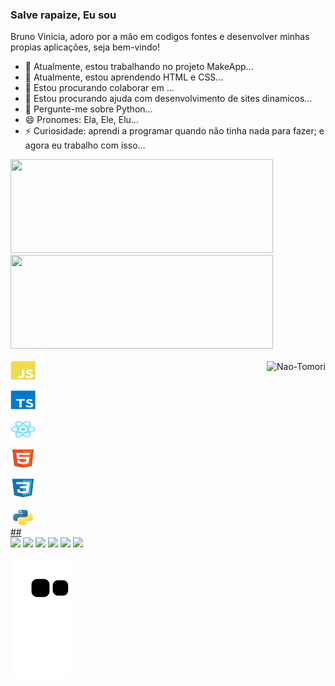 ### Salve rapaize, Eu sou 
Bruno Vinicia, adoro por a mão em codigos fontes e desenvolver minhas propias aplicações, seja bem-vindo! 
- 🔭 Atualmente, estou trabalhando no projeto MakeApp...
- 🌱 Atualmente, estou aprendendo HTML e CSS...
- 👯 Estou procurando colaborar em ...
- 🤔 Estou procurando ajuda com desenvolvimento de sites dinamicos...
- 💬 Pergunte-me sobre Python...
- 😄 Pronomes: Ela, Ele, Elu...
- ⚡ Curiosidade: aprendi a programar quando não tinha nada para fazer; e agora eu trabalho com isso...

 <div>
  <a href="https://github.com/Brunovoa">
  <img height="150px" width="420px" src="https://github-readme-stats.vercel.app/api?username=brunovoa&show_icons=true&theme=dracula&include_all_commits=true&count_private=true"/>
  <img height="150px" width="420px" src="https://github-readme-stats.vercel.app/api/top-langs/?username=brunovoa&layout=compact&langs_count=7&theme=dracula"/>
</div>
<div style="display: inline_block"><br>
  <img align="right" alt="Nao-Tomori" src="https://steamuserimages-a.akamaihd.net/ugc/863988638213548793/333939FBCCED98F126CD22DA440DD42290FFF756/?imw=5000&imh=5000&ima=fit&impolicy=Letterbox&imcolor=%23000000&letterbox=false">
  <img align="center" alt="Bruno-Js" height="30" width="40" src="https://raw.githubusercontent.com/devicons/devicon/master/icons/javascript/javascript-plain.svg">
  <br/>
  <br/>
  <img align="center" alt="Bruno-Ts" height="30" width="40" src="https://raw.githubusercontent.com/devicons/devicon/master/icons/typescript/typescript-plain.svg">
  <br/><br/>
  <img align="center" alt="Bruno-React" height="30" width="40" src="https://raw.githubusercontent.com/devicons/devicon/master/icons/react/react-original.svg">
  <br/><br/>
  <img align="center" alt="Bruno-HTML" height="30" width="40" src="https://raw.githubusercontent.com/devicons/devicon/master/icons/html5/html5-original.svg">
  <br/><br/>
  <img align="center" alt="Bruno-CSS" height="30" width="40" src="https://raw.githubusercontent.com/devicons/devicon/master/icons/css3/css3-original.svg">
  <br/><br/>
  <img align="center" alt="Bruno-Python" height="30" width="40" src="https://raw.githubusercontent.com/devicons/devicon/master/icons/python/python-original.svg">
</div>
  ##
 
<div> 
  <a href="https://www.youtube.com/channel/UCGgUr13GuZs_YdW1X9C7bEA" target="_blank"><img src="https://img.shields.io/badge/YouTube-FF0000?style=for-the-badge&logo=youtube&logoColor=white" target="_blank"></a>
  <a href="https://instagram.com/bruneuves/" target="_blank"><img src="https://img.shields.io/badge/-Instagram-%23E4405F?style=for-the-badge&logo=instagram&logoColor=white" target="_blank"></a>
 	<a href="https://www.twitch.tv/bruno_vzilla" target="_blank"><img src="https://img.shields.io/badge/Twitch-9146FF?style=for-the-badge&logo=twitch&logoColor=white" target="_blank"></a>
 <a href="" target="_blank"><img src="https://img.shields.io/badge/Discord-7289DA?style=for-the-badge&logo=discord&logoColor=white" target="_blank"></a> 
  <a href = "mailto:brunovoa@hotmail.com"><img src="https://img.shields.io/badge/-Gmail-%23333?style=for-the-badge&logo=gmail&logoColor=white" target="_blank"></a>
  <a href="https://www.linkedin.com/in/bruno-vin%C3%ADcius-de-oliveira-alves-b31822192/" target="_blank"><img src="https://img.shields.io/badge/-LinkedIn-%230077B5?style=for-the-badge&logo=linkedin&logoColor=white" target="_blank"></a> 
 
  ![Snake animation](https://github.com/brunovoa/brunovoa/blob/output/github-contribution-grid-snake.svg)
 
</div>
